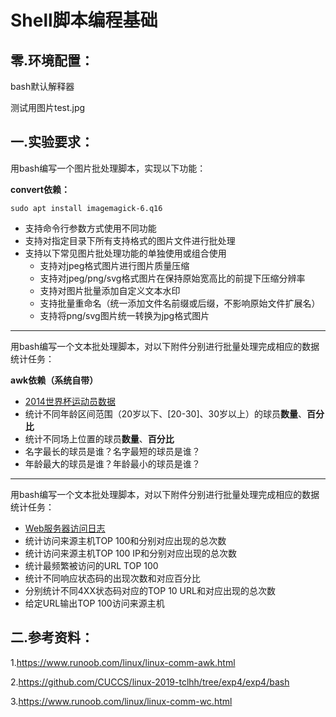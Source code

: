 # Shell脚本编程基础

## 零.环境配置：

bash默认解释器

测试用图片test.jpg

## 一.实验要求：

用bash编写一个图片批处理脚本，实现以下功能： 

**convert依赖：**

```shell
sudo apt install imagemagick-6.q16
```

- 支持命令行参数方式使用不同功能
- 支持对指定目录下所有支持格式的图片文件进行批处理
- 支持以下常见图片批处理功能的单独使用或组合使用 
  - 支持对jpeg格式图片进行图片质量压缩
  - 支持对jpeg/png/svg格式图片在保持原始宽高比的前提下压缩分辨率
  - 支持对图片批量添加自定义文本水印
  - 支持批量重命名（统一添加文件名前缀或后缀，不影响原始文件扩展名）
  - 支持将png/svg图片统一转换为jpg格式图片

------

用bash编写一个文本批处理脚本，对以下附件分别进行批量处理完成相应的数据统计任务： 

**awk依赖（系统自带）**

  - [2014世界杯运动员数据](https://github.com/c4pr1c3/LinuxSysAdmin/blob/master/exp/chap0x04/worldcupplayerinfo.tsv)
  - 统计不同年龄区间范围（20岁以下、[20-30]、30岁以上）的球员**数量**、**百分比**
  - 统计不同场上位置的球员**数量**、**百分比**
  - 名字最长的球员是谁？名字最短的球员是谁？
  - 年龄最大的球员是谁？年龄最小的球员是谁？

------

用bash编写一个文本批处理脚本，对以下附件分别进行批量处理完成相应的数据统计任务： 

  - [Web服务器访问日志](https://github.com/c4pr1c3/LinuxSysAdmin/blob/master/exp/chap0x04/web_log.tsv.7z)
  - 统计访问来源主机TOP 100和分别对应出现的总次数
  - 统计访问来源主机TOP 100 IP和分别对应出现的总次数
  - 统计最频繁被访问的URL TOP 100
  - 统计不同响应状态码的出现次数和对应百分比
  - 分别统计不同4XX状态码对应的TOP 10 URL和对应出现的总次数
  - 给定URL输出TOP 100访问来源主机

## 二.参考资料：

1.<https://www.runoob.com/linux/linux-comm-awk.html>

2.<https://github.com/CUCCS/linux-2019-tclhh/tree/exp4/exp4/bash>

3.<https://www.runoob.com/linux/linux-comm-wc.html>